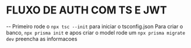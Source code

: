 # FLUXO DE AUTH COM TS E JWT

--
Primeiro rode o `npx tsc --init` para iniciar o tsconfig.json
Para criar o banco, `npx prisma init` e apos criar o model rode um `npx prisma migrate dev`
preencha as informacoes